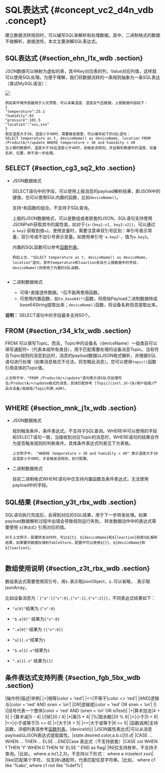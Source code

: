 # SQL表达式 {#concept_vc2_d4n_vdb .concept}

建立数据流转规则时，可以编写SQL来解析和处理数据。其中，二进制格式的数据不做解析，直接透传。本文主要讲解SQL表达式。

## SQL表达式 {#section_ehn_l1x_wdb .section}

JSON数据可以映射为虚拟的表，其中Key对应表的列，Value对应列值，这样就可以使用SQL处理。为便于理解，我们将数据流转的一条规则抽象为一条SQL表达（类试MySQL语法）：

![](http://static-aliyun-doc.oss-cn-hangzhou.aliyuncs.com/assets/img/7487/15645591443123_zh-CN.png)

``` {#codeblock_yb8_ph8_ytt}
例如某环境传感器用于火灾预警，可以采集温度、湿度及气压数据，上报数据内容如下：
{
"temperature":25.1
"humidity":65
"pressure":101.5
"location":"xxx,xxx"
}
假定温度大于38，湿度小于40时，需要触发报警，可以编写如下的SQL语句：
SELECT temperature as t, deviceName() as deviceName, location FROM /ProductA/+/update WHERE temperature > 38 and humidity < 40
当上报的数据中，温度大于38且湿度小于40时，会触发该规则，并且解析数据中的温度、设备名称、位置，用于进一步处理。
```

## SELECT {#section_cg3_sq2_kto .section}

-   JSON数据格式

    SELECT语句中的字段，可以使用上报消息的payload解析结果，即JSON中的键值，也可以使用SQL内置的函数，比如`deviceName()`。

    支持`*`和函数的组合。不支持子SQL查询。

    上报的JSON数据格式，可以是数组或者嵌套的JSON，SQL语句支持使用JSONPath获取其中的属性值，如对于`{a:{key1:v1, key2:v2}}`，可以通过`a.key2` 获取到值`v2`。使用变量时，需要注意单双引号区别：单引号表示常量，双引号或不加引号表示变量。如使用单引号`'a.key2'`，值为`a.key2`。

    内置的SQL函数可以参考[函数列表](intl.zh-CN/用户指南/规则引擎/数据流转/函数列表.md#)。

    ``` {#codeblock_vs4_bad_59t}
    例如上文，"SELECT temperature as t, deviceName() as deviceName, location"语句，其中temperature和loaction来自于上报数据中的字段，deviceName()则使用了内置的SQL函数。
    					
    ```

-   二进制数据格式
    -   可填`*`直接透传数据。`*`后不能再使用函数。
    -   可使用内置函数，如`to_base64(*)`函数，将原始Payload二进制数据转成base64String提取出来；`deviceName()`函数，将设备名称信息提取出来。

**说明：** SELECT语句中的字段最多支持50个。

## FROM {#section_r34_k1x_wdb .section}

FROM 可以填写Topic。而且，Topic中的设备名（deviceName）一级类目可以填写通配符`+`（代表本级所有类目），用于匹配需要处理的设备消息Topic。当有符合Topic规则的消息到达时，消息的payload数据以JSON格式解析，并根据SQL语句进行处理（如果消息格式不合法，将忽略此消息）。您可以使用`topic()`函数引用具体的Topic值。

``` {#codeblock_tla_eyp_zm3}
上文例子中，"FROM /ProductA/+/update"语句表示该SQL仅处理符合/ProductA/+/update格式的消息，具体匹配参考 [Topic](intl.zh-CN/用户指南/产品与设备/高级版/Topic列表.md#)。
			
```

## WHERE {#section_mnk_j1x_wdb .section}

-   JSON数据格式

    规则触发条件，条件表达式。不支持子SQL查询。WHERE中可以使用的字段和SELECT语句一致，当接收到对应Topic的消息时，WHERE语句的结果会作为是否触发规则的判断条件。具体条件表达式列表见下方表格。

    ``` {#codeblock_pcd_69b_2pm}
    上文例子中， "WHERE temperature > 38 and humidity < 40" 表示温度大于38且湿度小于40时，才会触发该规则，执行配置。
    ```

-   二进制数据格式

    目前二进制格式WHERE语句中仅支持内置函数及条件表达式，无法使用payload中的字段。


## SQL结果 {#section_y3t_rbx_wdb .section}

SQL语句执行完成后，会得到对应的SQL结果，用于下一步转发处理。如果payload数据解析过程中出错会导致规则运行失败。 转发数据动作中的表达式需要使用 `${表达式}` 引用对应的值。

``` {#codeblock_w5e_o92_x79}
对于上文例子，配置转发动作时，可以${t}、${deviceName}和${loaction}获取SQL解析结果，如果要将数据存储到TableStore，配置中可以使用${t}、${deviceName}和${loaction}。
			
```

## 数组使用说明 {#section_z3t_rbx_wdb .section}

数组表达式需要使用双引号，用`$.`表示取jsonObject，`$.`可以省略，`.`表示取jsonArray。

比如设备消息为：`{"a":[{"v":0},{"v":1},{"v":2}]}`，不同表达式结果如下：

-   `"a[0]"`结果为 `{"v":0}`
-   `"$.a[0]"` 结果为`{"v":0}`
-   `".a[0]"` 结果为 `[{"v":0}]`

-   `"a[1].v"`结果为`1`
-   `"$.a[1].v"`结果为`1`
-   `".a[1].v"` 结果为`[1]`

## 条件表达式支持列表 {#section_fgb_5bx_wdb .section}

|操作符|描述|举例|
|=|相等|color = ‘red’|
|<\>|不等于|color <\> ‘red’|
|AND|逻辑与|color = ‘red’ AND siren = ‘on’|
|OR|逻辑或|color = ‘red’ OR siren = ‘on’|
|\( \)|括号代表一个整体|color = ‘red’ AND \(siren = ‘on’ OR isTest\)|
|+|算术加法|4 + 5|
|-|算术减|5 - 4|
|/|除|20 / 4|
|\*|乘|5 \* 4|
|%|取余数|20 % 6|
|<|小于|5 < 6|
|<=|小于或等于|5 <= 6|
|\>|大于|6 \> 5|
|\>=|大于或等于|6 \>= 5|
|函数调用|支持函数，详细列表请参考[函数列表](intl.zh-CN/用户指南/规则引擎/数据流转/函数列表.md#)。|deviceId\(\)|
|JSON属性表达式|可以从消息payload以JSON表达式提取属性。|state.desired.color,a.b.c\[0\].d|
|CASE … WHEN … THEN … ELSE …END|Case 表达式（不支持嵌套）|CASE col WHEN 1 THEN ‘Y’ WHEN 0 THEN ‘N’ ELSE ‘’ END as flag|
|IN|仅支持枚举，不支持子查询。|比如， where a in\(1,2,3\)。不支持以下形式： where a in\(select xxx\)|
|like|匹配某个字符， 仅支持`%`通配符，代表匹配任意字符串。|比如， where c1 like ‘%abc’, where c1 not like ‘%def%’|

